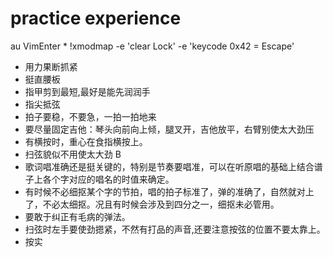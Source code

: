 # practice experience
au VimEnter * !xmodmap -e 'clear Lock' -e 'keycode 0x42 = Escape'
* 用力果断抓紧
* 挺直腰板
* 指甲剪到最短,最好是能先润润手
* 指尖抵弦
* 拍子要稳，不要急，一拍一拍地来
* 要尽量固定吉他：琴头向前向上倾，腿叉开，吉他放平，右臂别使太大劲压
*  有横按时，重心在食指横按上。
* 扫弦貌似不用使太大劲
    B
* 歌词唱准确还是挺关键的，特别是节奏要唱准，可以在听原唱的基础上结合谱子上各个字对应的唱名的时值来确定。
* 有时候不必细抠某个字的节拍，唱的拍子标准了，弹的准确了，自然就对上了，不必太细抠。况且有时候会涉及到四分之一，细抠未必管用。
* 要敢于纠正有毛病的弹法。
* 扫弦时左手要使劲摁紧，不然有打品的声音,还要注意按弦的位置不要太靠上。
* 按实
